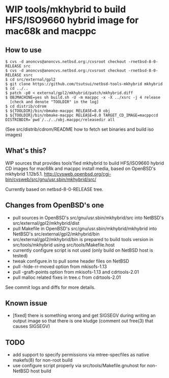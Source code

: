 # WIP tools/mkhybrid to build HFS/ISO9660 hybrid image for mac68k and macppc

## How to use

    $ cvs -d anoncvs@anoncvs.netbsd.org:/cvsroot checkout -rnetbsd-8-0-RELEASE src
    $ cvs -d anoncvs@anoncvs.netbsd.org:/cvsroot checkout -rnetbsd-8-0-RELEASE xsrc
    $ cd src/external/gpl2
    $ git clone https://github.com/tsutsui/netbsd-tools-mkhybrid mkhybrid
    $ cd ../..
    $ patch -p0 < external/gpl2/mkhybrid/patch/mkhybrid.diff
    $ OBJMACHINE=yes sh build.sh -U -m macppc -x -X ../xsrc -j 4 release
      [check and denote "TOOLDIR" in the log]
    $ cd distrib/cdrom
    $ ${TOOLDIR}/bin/nbmake-macppc RELEASE=8.0 obj
    $ ${TOOLDIR}/bin/nbmake-macppc RELEASE=8.0 TARGET_CD_IMAGE=macppccd DISTRIBDIR=`pwd`/../../obj.macppc/releasedir all

(See src/distrib/cdrom/README how to fetch set binaries and build iso images)

## What's this?

WIP sources that provides tools'fied mkhybrid to build
HFS/ISO9660 hybrid CD images for mac68k and macppc install media,
based on OpenBSD's mkhybrid 1.12b5.1.
http://cvsweb.openbsd.org/cgi-bin/cvsweb/src/gnu/usr.sbin/mkhybrid/src/

Currently based on netbsd-8-0-RELEASE tree.

## Changes from OpenBSD's one

- pull sources in OpenBSD's src/gnu/usr.sbin/mkhybrid/src into
  NetBSD's src/external/gpl2/mkhybrid/dist
- pull Makefile in OpenBSD's src/gnu/usr.sbin/mkhybrid/mkhybrid
  into NetBSD's src/external/gpl2/mkhybrid/bin
- src/external/gpl2/mkhybrid/bin is prepared to build tools version
  in src/tools/mkhybrid using src/tools/Makefile.host
- currently configure script is not used
  (only build on NetBSD host is tested)
- tweak configure.in to pull some header files on NetBSD
- pull -hide-rr-moved option from mkisofs-1.13
- pull -graft-points option from mkisofs-1.13 and cdrtools-2.01
- pull malloc related fixes in tree.c from cdrtools-2.01

See commit logs and diffs for more details.

## Known issue

- [fixed] there is something wrong and get SIGSEGV during writing an output image
  so that there is one kludge (comment out free(3) that causes SIGSEGV)

## TODO

- add support to specify permissions via mtree-specfiles
  as native makefs(8) for non-root build
- use configure script properly via src/tools/Makefile.gnuhost
  for non-NetBSD host build